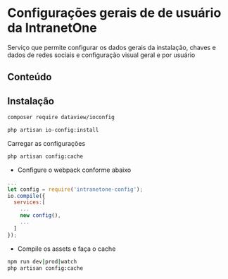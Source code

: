 
# Configurações gerais de de usuário da IntranetOne
Serviço que permite configurar os dados gerais da instalação, chaves e dados de redes sociais e configuração visual geral e por usuário
## Conteúdo
 
## Instalação

```sh
composer require dataview/ioconfig
```
```sh
php artisan io-config:install
```

Carregar as configurações

```sh
php artisan config:cache
```

- Configure o webpack conforme abaixo 
```js
...
let config = require('intranetone-config');
io.compile({
  services:[
    ...
    new config(),
    ...
  ]
});

```
- Compile os assets e faça o cache
```sh
npm run dev|prod|watch
php artisan config:cache
```
